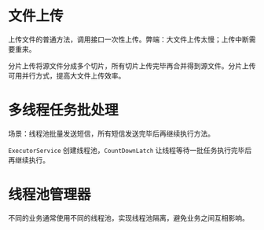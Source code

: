 # 文件上传

上传文件的普通方法，调用接口一次性上传。弊端：大文件上传太慢；上传中断需要重来。

分片上传将源文件分成多个切片，所有切片上传完毕再合并得到源文件。分片上传可用并行方式，提高大文件上传效率。

# 多线程任务批处理

场景：线程池批量发送短信，所有短信发送完毕后再继续执行方法。

`ExecutorService` 创建线程池，`CountDownLatch` 让线程等待一批任务执行完毕后再继续执行。

# 线程池管理器

不同的业务通常使用不同的线程池，实现线程池隔离，避免业务之间互相影响。